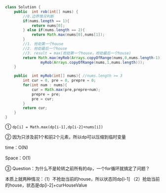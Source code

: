 

```java
class Solution {
    public  int rob(int[] nums) {
        //0.边界情况判断
        if(nums.length == 1){
            return nums[0];
        } else if(nums.length == 2){
            return Math.max(nums[0],nums[1]);
        }
        //1. 抢劫第一个house
        //2. 抢劫最后一个house
        //3. result = max(抢劫第一个house，抢劫最后一个house)
        return Math.max(myRob(Arrays.copyOfRange(nums,0,nums.length-1)),
                myRob(Arrays.copyOfRange(nums,1,nums.length)));
    }

    public  int myRob(int[] nums){ //nums.length >= 3
        int cur = 0, pre = 0, prepre = 0;
        for(int num : nums){
            cur = Math.max(pre,prepre+num);
            prepre = pre;
            pre = cur;
        }
        return cur;
    }
}
```

① `dp[i] = Math.max(dp[i-1],dp[i-2]+nums[i])`

② 因为只涉及前1个和前2个元素，所以dp可以压缩到临时变量

time：O(N)

Space：O(1)

③ Question：为什么不是轮转之前所有的dp，一个for循环就搞定了问题？

本质上就两种情况：（1）不抢劫当前的house，所以状态同dp[i-1] （2）抢劫当前的house，状态是dp[i-2]+curHouseValue









































